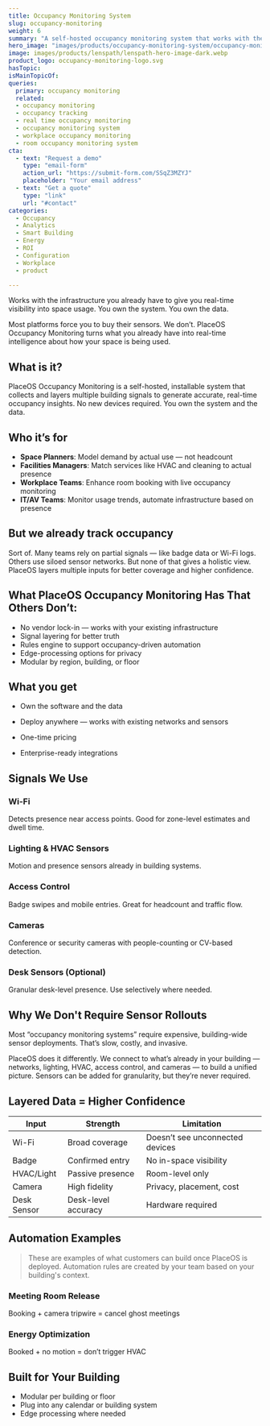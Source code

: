 ```yaml
---
title: Occupancy Monitoring System  
slug: occupancy-monitoring  
weight: 6
summary: "A self-hosted occupancy monitoring system that works with the infrastructure you already have — no new sensors needed." 
hero_image: "images/products/occupancy-monitoring-system/occupancy-monitoring-hero-image.webp"
image: images/products/lenspath/lenspath-hero-image-dark.webp
product_logo: occupancy-monitoring-logo.svg  
hasTopic:
isMainTopicOf:
queries:
  primary: occupancy monitoring
  related: 
  - occupancy monitoring
  - occupancy tracking
  - real time occupancy monitoring
  - occupancy monitoring system
  - workplace occupancy monitoring
  - room occupancy monitoring system 
cta:
  - text: "Request a demo"
    type: "email-form"  
    action_url: "https://submit-form.com/SSqZ3MZYJ"  
    placeholder: "Your email address"
  - text: "Get a quote"
    type: "link"
    url: "#contact" 
categories:
  - Occupancy
  - Analytics
  - Smart Building
  - Energy 
  - ROI
  - Configuration 
  - Workplace 
  - product  

---
```


Works with the infrastructure you already have to give you real-time visibility into space usage. You own the system. You own the data.

Most platforms force you to buy their sensors. We don’t. PlaceOS Occupancy Monitoring turns what you already have into real-time intelligence about how your space is being used.

## What is it?

PlaceOS Occupancy Monitoring is a self-hosted, installable system that collects and layers multiple building signals to generate accurate, real-time occupancy insights. No new devices required. You own the system and the data.

## Who it’s for

- **Space Planners**: Model demand by actual use — not headcount 
- **Facilities Managers**: Match services like HVAC and cleaning to actual presence 
- **Workplace Teams**: Enhance room booking with live occupancy monitoring   
- **IT/AV Teams**: Monitor usage trends, automate infrastructure based on presence
    

## But we already track occupancy

Sort of. Many teams rely on partial signals — like badge data or Wi-Fi logs. Others use siloed sensor networks. But none of that gives a holistic view. PlaceOS layers multiple inputs for better coverage and higher confidence.

## What PlaceOS Occupancy Monitoring Has That Others Don’t:

- No vendor lock-in — works with your existing infrastructure
- Signal layering for better truth
- Rules engine to support occupancy-driven automation
- Edge-processing options for privacy
- Modular by region, building, or floor
    

## What you get

- Own the software and the data
    
- Deploy anywhere — works with existing networks and sensors
    
- One-time pricing
    
- Enterprise-ready integrations
    

## Signals We Use

### Wi-Fi

Detects presence near access points. Good for zone-level estimates and dwell time.

### Lighting & HVAC Sensors

Motion and presence sensors already in building systems.

### Access Control

Badge swipes and mobile entries. Great for headcount and traffic flow.

### Cameras

Conference or security cameras with people-counting or CV-based detection.

### Desk Sensors (Optional)

Granular desk-level presence. Use selectively where needed.

## Why We Don't Require Sensor Rollouts

Most “occupancy monitoring systems” require expensive, building-wide sensor deployments. That’s slow, costly, and invasive.

PlaceOS does it differently. We connect to what’s already in your building — networks, lighting, HVAC, access control, and cameras — to build a unified picture. Sensors can be added for granularity, but they’re never required.

## Layered Data = Higher Confidence

|Input|Strength|Limitation|
|---|---|---|
|Wi-Fi|Broad coverage|Doesn’t see unconnected devices|
|Badge|Confirmed entry|No in-space visibility|
|HVAC/Light|Passive presence|Room-level only|
|Camera|High fidelity|Privacy, placement, cost|
|Desk Sensor|Desk-level accuracy|Hardware required|

## Automation Examples

> These are examples of what customers can build once PlaceOS is deployed. Automation rules are created by your team based on your building's context.

### Meeting Room Release

Booking + camera tripwire = cancel ghost meetings

### Energy Optimization

Booked + no motion = don’t trigger HVAC

## Built for Your Building

- Modular per building or floor 
- Plug into any calendar or building system
- Edge processing where needed
